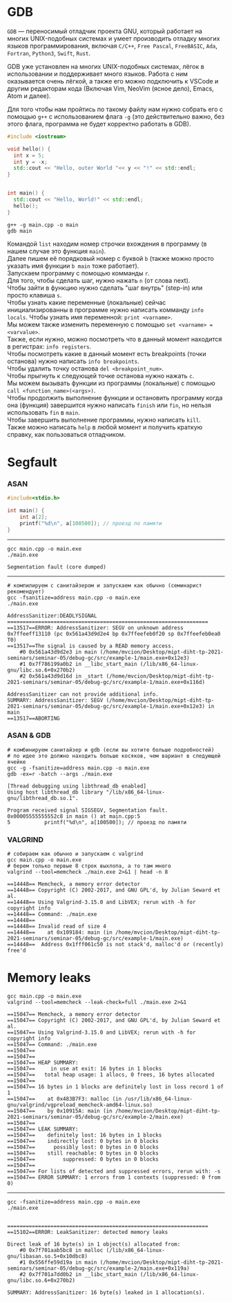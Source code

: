 # GDB

```GDB``` — переносимый отладчик проекта GNU, который работает на многих UNIX-подобных системах и умеет производить отладку 
многих языков программирования, включая ```С/C++```, ```Free Pascal```, ```FreeBASIC```, ```Ada```, ```Fortran```, 
```Python3```, ```Swift```, ```Rust```.

GDB уже установлен на многих UNIX-подобных системах, лёгок в использовании и поддерживает много языков. 
Работа с ним оказывается очень лёгкой, а также его можно подключить к VSCode и другим редакторам кода (Включая Vim, NeoVim (ясное дело), Emacs, Atom и далее).

Для того чтобы нам пройтись по такому файлу нам нужно собрать его с помощью ```g++``` с использованием флага ```-g``` 
(это действительно важно, без этого флага, программа не будет корректно работать в GDB).

```c++
#include <iostream>

void hello() {
  int x = 5;
  int y = -x;
  std::cout << "Hello, outer World "<< y << "!" << std::endl;
}


int main() {
  std::cout << "Hello, World!" << std::endl;
  hello();
}
```

```shell
g++ -g main.cpp -o main
gdb main
```

Командой ```list``` находим номер строчки вхождения в программу (в нашем случае это функция ```main```).  
Далее пишем её порядковый номер с буквой ```b``` (также можно просто указать имя функции ```b main``` тоже работает).  
Запускаем программу с помощью комманды ```r```.  
Для того, чтобы сделать шаг, нужно нажать ```n``` (от слова next).  
Чтобы зайти в функцию нужно сделать "шаг внутрь" (step-in) или просто клавиша ```s```.  
Чтобы узнать какие переменные (локальные) сейчас инициализированны в программе нужно написать комманду ```info locals```.
Чтобы узнать имя переменной: ```print <varname>```.  
Мы можем также изменить переменную с помощью ```set <varname> = <varvalue>```.  
Также, если нужно, можно посмотреть что в данный момент находится в регистрах: ```info registers```.  
Чтобы посмотреть какие в данный момент есть breakpoints (точки останова) нужно написать ```info breakpoints```.  
Чтобы удалить точку останова ```del <breakpoint_num>```.  
Чтобы прыгнуть к следующей точке останова нужно нажать ```c```.  
Мы можем вызывать функции из программы (локальные) с помощью ```call <function_name>(<args>)```.  
Чтобы продолжить выполнение функции и остановить программу когда она (функция) завершится нужно написать ```finish```
или ```fin```, но нельзя использовать ```fin``` в ```main```.  
Чтобы завершить выполнение программы, нужно написать ```kill```.  
Также можно написать ```help``` в любой момент и получить краткую справку, как пользоваться отладчиком.

# Segfault

### ASAN
```c
#include<stdio.h>

int main() {
    int a[2];
    printf("%d\n", a[100500]); // проезд по памяти
}
```
---
```shell
gcc main.cpp -o main.exe
./main.exe
```
```text
Segmentation fault (core dumped)
```
---
```shell
# компилируем с санитайзером и запускаем как обычно (семинарист рекомендует)
gcc -fsanitize=address main.cpp -o main.exe
./main.exe
```
```text
AddressSanitizer:DEADLYSIGNAL
=================================================================
==13517==ERROR: AddressSanitizer: SEGV on unknown address 0x7ffeeff13110 (pc 0x561a43d9d2e4 bp 0x7ffeefeb0f20 sp 0x7ffeefeb0ea0 T0)
==13517==The signal is caused by a READ memory access.
    #0 0x561a43d9d2e3 in main (/home/mvcion/Desktop/mipt-diht-tp-2021-seminars/seminar-05/debug-gc/src/example-1/main.exe+0x12e3)
    #1 0x7f786199a0b2 in __libc_start_main (/lib/x86_64-linux-gnu/libc.so.6+0x270b2)
    #2 0x561a43d9d16d in _start (/home/mvcion/Desktop/mipt-diht-tp-2021-seminars/seminar-05/debug-gc/src/example-1/main.exe+0x116d)

AddressSanitizer can not provide additional info.
SUMMARY: AddressSanitizer: SEGV (/home/mvcion/Desktop/mipt-diht-tp-2021-seminars/seminar-05/debug-gc/src/example-1/main.exe+0x12e3) in main
==13517==ABORTING
```

### ASAN & GDB
```shell
# комбинируем санитайзер и gdb (если вы хотите больше подробностей)
# по идее это должно находить больше косяков, чем вариант в следующей ячейке
gcc -g -fsanitize=address main.cpp -o main.exe
gdb -ex=r -batch --args ./main.exe
```
```shell
[Thread debugging using libthread_db enabled]
Using host libthread_db library "/lib/x86_64-linux-gnu/libthread_db.so.1".

Program received signal SIGSEGV, Segmentation fault.
0x00005555555552c8 in main () at main.cpp:5
5           printf("%d\n", a[100500]); // проезд по памяти
```

### VALGRIND
```shell
# собираем как обычно и запускаем с valgrind
gcc main.cpp -o main.exe
# берем только первые 8 строк выхлопа, а то там много
valgrind --tool=memcheck ./main.exe 2>&1 | head -n 8
```
```text
==14448== Memcheck, a memory error detector
==14448== Copyright (C) 2002-2017, and GNU GPL'd, by Julian Seward et al.
==14448== Using Valgrind-3.15.0 and LibVEX; rerun with -h for copyright info
==14448== Command: ./main.exe
==14448== 
==14448== Invalid read of size 4
==14448==    at 0x109184: main (in /home/mvcion/Desktop/mipt-diht-tp-2021-seminars/seminar-05/debug-gc/src/example-1/main.exe)
==14448==  Address 0x1fff061c50 is not stack'd, malloc'd or (recently) free'd
```

# Memory leaks
```shell
gcc main.cpp -o main.exe
valgrind --tool=memcheck --leak-check=full ./main.exe 2>&1 
```
```text
==15047== Memcheck, a memory error detector
==15047== Copyright (C) 2002-2017, and GNU GPL'd, by Julian Seward et al.
==15047== Using Valgrind-3.15.0 and LibVEX; rerun with -h for copyright info
==15047== Command: ./main.exe
==15047== 
==15047== 
==15047== HEAP SUMMARY:
==15047==     in use at exit: 16 bytes in 1 blocks
==15047==   total heap usage: 1 allocs, 0 frees, 16 bytes allocated
==15047== 
==15047== 16 bytes in 1 blocks are definitely lost in loss record 1 of 1
==15047==    at 0x483B7F3: malloc (in /usr/lib/x86_64-linux-gnu/valgrind/vgpreload_memcheck-amd64-linux.so)
==15047==    by 0x10915A: main (in /home/mvcion/Desktop/mipt-diht-tp-2021-seminars/seminar-05/debug-gc/src/example-2/main.exe)
==15047== 
==15047== LEAK SUMMARY:
==15047==    definitely lost: 16 bytes in 1 blocks
==15047==    indirectly lost: 0 bytes in 0 blocks
==15047==      possibly lost: 0 bytes in 0 blocks
==15047==    still reachable: 0 bytes in 0 blocks
==15047==         suppressed: 0 bytes in 0 blocks
==15047== 
==15047== For lists of detected and suppressed errors, rerun with: -s
==15047== ERROR SUMMARY: 1 errors from 1 contexts (suppressed: 0 from 0)
```
---
```shell
gcc -fsanitize=address main.cpp -o main.exe
./main.exe
```
```text

=================================================================
==15102==ERROR: LeakSanitizer: detected memory leaks

Direct leak of 16 byte(s) in 1 object(s) allocated from:
    #0 0x7f701aab5bc8 in malloc (/lib/x86_64-linux-gnu/libasan.so.5+0x10dbc8)
    #1 0x556ffe59d19a in main (/home/mvcion/Desktop/mipt-diht-tp-2021-seminars/seminar-05/debug-gc/src/example-2/main.exe+0x119a)
    #2 0x7f701a7dd0b2 in __libc_start_main (/lib/x86_64-linux-gnu/libc.so.6+0x270b2)

SUMMARY: AddressSanitizer: 16 byte(s) leaked in 1 allocation(s).
```